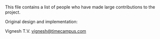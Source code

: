 This file contains a list of people who have made large contributions to the project.

Original design and implementation:

Vignesh T.V. <vignesh@timecampus.com>
